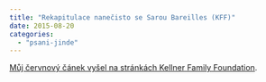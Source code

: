 ```yaml
---
title: "Rekapitulace nanečisto se Sarou Bareilles (KFF)"
date: 2015-08-20
categories:
  - "psani-jinde"
---
```


[Můj červnový čánek vyšel na stránkách Kellner Family Foundation](http://www.kellnerfoundation.cz/univerzity/nasi-stipendiste/simon-podhajsky/detail/rekapitulace-nanecisto-se-sarou-bareilles).

